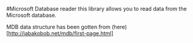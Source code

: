 #Microsoft Database reader
this library allows you to read data from the Microsoft database.

MDB data structure has been gotten from (here)[http://jabakobob.net/mdb/first-page.html]
